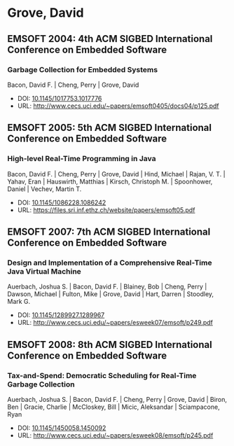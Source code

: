 # Grove, David

## EMSOFT 2004: 4th ACM SIGBED International Conference on Embedded Software

### Garbage Collection for Embedded Systems
Bacon, David F. | Cheng, Perry | Grove, David
* DOI: [10.1145/1017753.1017776](https://doi.org/10.1145/1017753.1017776)
* URL: <http://www.cecs.uci.edu/~papers/emsoft0405/docs04/p125.pdf>

## EMSOFT 2005: 5th ACM SIGBED International Conference on Embedded Software

### High-level Real-Time Programming in Java
Bacon, David F. | Cheng, Perry | Grove, David | Hind, Michael | Rajan, V. T. | Yahav, Eran | Hauswirth, Matthias | Kirsch, Christoph M. | Spoonhower, Daniel | Vechev, Martin T.
* DOI: [10.1145/1086228.1086242](https://doi.org/10.1145/1086228.1086242)
* URL: <https://files.sri.inf.ethz.ch/website/papers/emsoft05.pdf>

## EMSOFT 2007: 7th ACM SIGBED International Conference on Embedded Software

### Design and Implementation of a Comprehensive Real-Time Java Virtual Machine
Auerbach, Joshua S. | Bacon, David F. | Blainey, Bob | Cheng, Perry | Dawson, Michael | Fulton, Mike | Grove, David | Hart, Darren | Stoodley, Mark G.
* DOI: [10.1145/1289927.1289967](https://doi.org/10.1145/1289927.1289967)
* URL: <http://www.cecs.uci.edu/~papers/esweek07/emsoft/p249.pdf>

## EMSOFT 2008: 8th ACM SIGBED International Conference on Embedded Software

### Tax-and-Spend: Democratic Scheduling for Real-Time Garbage Collection
Auerbach, Joshua S. | Bacon, David F. | Cheng, Perry | Grove, David | Biron, Ben | Gracie, Charlie | McCloskey, Bill | Micic, Aleksandar | Sciampacone, Ryan
* DOI: [10.1145/1450058.1450092](https://doi.org/10.1145/1450058.1450092)
* URL: <http://www.cecs.uci.edu/~papers/esweek08/emsoft/p245.pdf>

